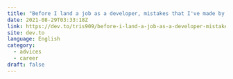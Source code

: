 ```yaml
---
title: "Before I land a job as a developer, mistakes that I've made by learning how to code by myself"
date: 2021-08-29T03:33:18Z
link: https://dev.to/tris909/before-i-land-a-job-as-a-developer-mistakes-that-i-ve-made-by-learning-how-to-code-by-myself-j2k?utm_medium=RSS&utm_source=news.12bit.vn
site: dev.to
language: English
category:
  - advices
  - career
draft: false
---
```


